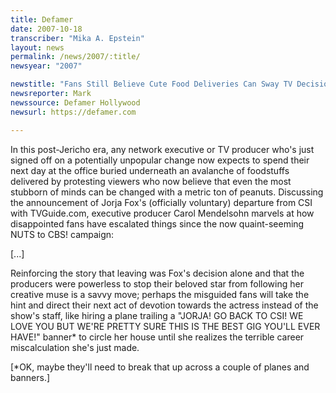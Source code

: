 ```yaml
---
title: Defamer
date: 2007-10-18
transcriber: "Mika A. Epstein"
layout: news
permalink: /news/2007/:title/
newsyear: "2007"

newstitle: "Fans Still Believe Cute Food Deliveries Can Sway TV Decision"
newsreporter: Mark
newssource: Defamer Hollywood
newsurl: https://defamer.com

---
```


In this post-Jericho era, any network executive or TV producer who's just signed off on a potentially unpopular change now expects to spend their next day at the office buried underneath an avalanche of foodstuffs delivered by protesting viewers who now believe that even the most stubborn of minds can be changed with a metric ton of peanuts. Discussing the announcement of Jorja Fox's (officially voluntary) departure from CSI with TVGuide.com, executive producer Carol Mendelsohn marvels at how disappointed fans have escalated things since the now quaint-seeming NUTS to CBS! campaign:

[...]

Reinforcing the story that leaving was Fox's decision alone and that the producers were powerless to stop their beloved star from following her creative muse is a savvy move; perhaps the misguided fans will take the hint and direct their next act of devotion towards the actress instead of the show's staff, like hiring a plane trailing a "JORJA! GO BACK TO CSI! WE LOVE YOU BUT WE'RE PRETTY SURE THIS IS THE BEST GIG YOU'LL EVER HAVE!" banner* to circle her house until she realizes the terrible career miscalculation she's just made.

[*OK, maybe they'll need to break that up across a couple of planes and banners.]
